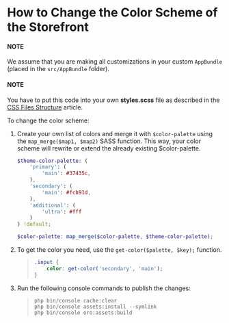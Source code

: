 <a id="dev-doc-frontend-storefront-css-color-scheme"></a>

# How to Change the Color Scheme of the Storefront

#### NOTE
We assume that you are making all customizations in your custom `AppBundle` (placed in the `src/AppBundle` folder).

#### NOTE
You have to put this code into your own **styles.scss** file as described in
the [CSS Files Structure](../css/index.md#dev-doc-frontend-css-theme-structure) article.

To change the color scheme:

1. Create your own list of colors and merge it with `$color-palette` using the `map_merge($map1, $map2)` SASS function.
   This way, your color scheme will rewrite or extend the already existing $color-palette.
   ```scss
   $theme-color-palette: (
       'primary': (
           'main': #37435c,
       ),
       'secondary': (
           'main': #fcb91d,
       ),
       'additional': (
           'ultra': #fff
       )
   ) !default;

   $color-palette: map_merge($color-palette, $theme-color-palette);
   ```
2. To get the color you need, use the `get-color($palette, $key);` function.
   > ```scss
   > .input {
   >     color: get-color('secondary', 'main');
   > }
   > ```
3. Run the following console commands to publish the changes:
   > ```none
   > php bin/console cache:clear
   > php bin/console assets:install --symlink
   > php bin/console oro:assets:build
   > ```
